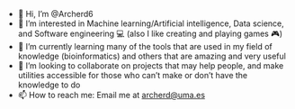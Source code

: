 - 👋 Hi, I’m @Archerd6
- 👀 I’m interested in Machine learning/Artificial intelligence, Data science, and Software engineering 💻 (also I like creating and playing games 🎮)
- 🌱 I’m currently learning many of the tools that are used in my field of knowledge (bioinformatics) and others that are amazing and very useful
- 💞️ I’m looking to collaborate on projects that may help people, and make utilities accessible for those who can’t make or don’t have the knowledge to do
- 📫 How to reach me: Email me at archerd@uma.es

<!---
Archerd6/Archerd6 is a ✨ special ✨ repository because its ‘README.md’ (this file) appears on your GitHub profile.
You can click the Preview link to take a look at your changes.
--->

